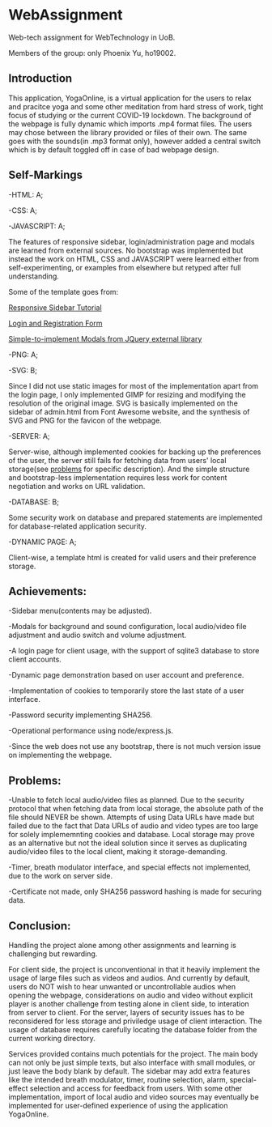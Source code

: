 # WebAssignment
Web-tech assignment for WebTechnology in UoB.

Members of the group: only Phoenix Yu, ho19002.

## Introduction
This application, YogaOnline, is a virtual application for the users to relax and pracitce yoga and some other meditation from hard stress of work, tight focus of studying or the current COVID-19 lockdown. The background of the webpage is fully dynamic which imports .mp4 format files. The users may chose between the library provided or files of their own. The same goes with the sounds(in .mp3 format only), however added a central switch which is by default toggled off in case of bad webpage design.

## Self-Markings
-HTML: A;

-CSS: A;

-JAVASCRIPT: A;

The features of responsive sidebar, login/administration page and modals are learned from external sources. No bootstrap was implemented but instead the work on HTML, CSS and JAVASCRIPT were learned either from self-experimenting, or examples from elsewhere but retyped after full understanding.

Some of the template goes from:

[Responsive Sidebar Tutorial](https://www.youtube.com/watch?v=wpGNFGqNfdU)

[Login and Registration Form](https://www.youtube.com/watch?v=Ec1G5Hp-8Ko&t=271s)

[Simple-to-implement Modals from JQuery external library](https://jquerymodal.com/)

-PNG: A;

-SVG: B;

Since I did not use static images for most of the implementation apart from the login page, I only implemented GIMP for resizing and modifying the resolution of the original image. SVG is basically implemented on the sidebar of admin.html from Font Awesome website, and the synthesis of SVG and PNG for the favicon of the webpage.

-SERVER: A;

Server-wise, although implemented cookies for backing up the preferences of the user, the server still fails for fetching data from users' local storage(see [problems](#Problems) for specific description). And the simple structure and bootstrap-less implementation requires less work for content negotiation and works on URL validation.

-DATABASE: B;

Some security work on database and prepared statements are implemented for database-related application security.

-DYNAMIC PAGE: A;

Client-wise, a template html is created for valid users and their preference storage.


## Achievements:
-Sidebar menu(contents may be adjusted).

-Modals for background and sound configuration, local audio/video file adjustment and audio switch and volume adjustment.

-A login page for client usage, with the support of sqlite3 database to store client accounts.

-Dynamic page demonstration based on user account and preference.

-Implementation of cookies to temporarily store the last state of a user interface.

-Password security implementing SHA256.

-Operational performance using node/express.js.

-Since the web does not use any bootstrap, there is not much version issue on implementing the webpage.

## Problems:
-Unable to fetch local audio/video files as planned. Due to the security protocol that when fetching data from local storage, the absolute path of the file should NEVER be shown. Attempts of using Data URLs have made but failed due to the fact that Data URLs of audio and video types are too large for solely implememnting cookies and database. Local storage may prove as an alternative but not the ideal solution since it serves as duplicating audio/video files to the local client, making it storage-demanding.

-Timer, breath modulator interface, and special effects not implemented, due to the work on server side.

-Certificate not made, only SHA256 password hashing is made for securing data.

## Conclusion:
Handling the project alone among other assignments and learning is challenging but rewarding. 

For client side, the project is unconventional in that it heavily implement the usage of large files such as videos and audios. And currently by default, users do NOT wish to hear unwanted or uncontrollable audios when opening the webpage, considerations on audio and video without explicit player is another challenge from testing alone in client side, to interation from server to client. For the server, layers of security issues has to be reconsidered for less storage and priviledge usage of client interaction. The usage of database requires carefully locating the database folder from the current working directory.

Services provided contains much potentials for the project. The main body can not only be just simple texts, but also interface with small modules, or just leave the body blank by default. The sidebar may add extra features like the intended breath modulator, timer, routine selection, alarm, special-effect selection and access for feedback from users. With some other implementation, import of local audio and video sources may eventually be implemented for user-defined experience of using the application YogaOnline.
